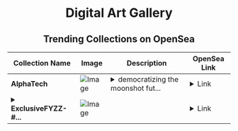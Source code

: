 <div align="center">

# Digital Art Gallery

## Trending Collections on OpenSea

| Collection Name                       | Image                                                                                     | Description                       | OpenSea Link                                                                                          |
|---------------------------------------|-------------------------------------------------------------------------------------------|-----------------------------------|--------------------------------------------------------------------------------------------------------|
| **AlphaTech** | ![Image](https://i.seadn.io/s/raw/files/8efd858db4a557ee477be63cfe547dec.png?w=500&auto=format?w=200&auto=format) | <details><summary>democratizing the moonshot fut...</summary>democratizing the moonshot future of finance</details> | <details><summary>Link</summary>[AlphaTech](https://opensea.io/collection/alphatech)</details> |
| **<details><summary>ExclusiveFYZZ-#...</summary>ExclusiveFYZZ-#987</details>** | ![Image](https://i.seadn.io/s/raw/files/dfd8af77435e39c1187fe8c627d22227.png?w=500&auto=format?w=200&auto=format) |  | <details><summary>Link</summary>[ExclusiveFYZZ-#987](https://opensea.io/collection/exclusivefyzz-987)</details> |

</div>